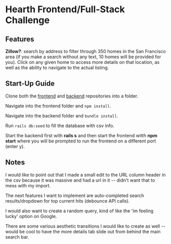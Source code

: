 # Hearth Frontend/Full-Stack Challenge

## Features

**Zillow?**: search by address to filter through 350 homes in the San Francisco area (if you make a search without any text, 10 homes will be provided for you). Click on any given home to access more details on that location, as well as the ability to navigate to the actual listing.

## Start-Up Guide

Clone both the [frontend](https://github.com/hm-factor/hearth_challenge_frontend) and [backend](https://github.com/hm-factor/hearth_challenge_backend) repositories into a folder.

Navigate into the frontend folder and `npm install`.

Navigate into the backend folder and `bundle install`.

Run `rails db:seed` to fill the database with csv info.

Start the backend first with **rails s** and then start the frontend witth **npm start** where you will be prompted to run the frontend on a different port (enter y).

## Notes

I would like to point out that I made a small edit to the URL column header in the csv because it was massive and had a url in it -- didn't want that to mess with my import.

The next features I want to implement are auto-completed search results/dropdown for top current hits (debounce API calls). 

I would also want to create a random query, kind of like the 'im feeling lucky' option on Google.

There are some various aesthetic transitions I would like to create as well -- would be cool to have the more details tab slide out from behind the main search bar.
